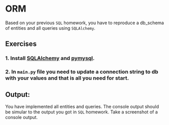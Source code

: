 # ORM

Based on your previous `SQL` homework, you have to reproduce a db_schema of entities and all queries using `SQLAlchemy`.

## Exercises

### 1. Install [SQLAlchemy](https://pypi.org/project/SQLAlchemy/) and [pymysql](https://pypi.org/project/PyMySQL/).

### 2. In `main.py` file you need to update a connection string to db with your values and that is all you need for start. 

## Output:

You have implemented all entities and queries. The console output should be simular to the output you got in `SQL` homework.
Take a screenshot of a console output.
